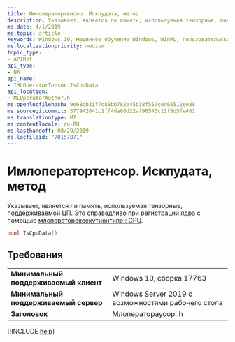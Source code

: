 ```yaml
---
title: Имлоператортенсор. Искпудата, метод
description: Указывает, является ли память, используемая тензорные, поддерживаемой ЦП.
ms.date: 4/1/2019
ms.topic: article
keywords: Windows 10, машинное обучение Windows, WinML, пользовательские операторы, Искпудата
ms.localizationpriority: medium
topic_type:
- APIRef
api_type:
- NA
api_name:
- IMLOperatorTensor.IsCpuData
api_location:
- MLOperatorAuthor.h
ms.openlocfilehash: 9e68cb31f7c88bb782e45b38f557cec66512ee88
ms.sourcegitcommit: 577942041c1ff4da60d22af96543c11f5d5fe401
ms.translationtype: MT
ms.contentlocale: ru-RU
ms.lasthandoff: 08/29/2019
ms.locfileid: "70157871"
---
```

# <a name="imloperatortensoriscpudata-method"></a>Имлоператортенсор. Искпудата, метод

Указывает, является ли память, используемая тензорные, поддерживаемой ЦП. Это справедливо при регистрации ядра с помощью [млоператорексекутионтипе:: CPU](MLOperatorExecutionType.md).

```cpp
bool IsCpuData()
```

## <a name="requirements"></a>Требования

| | |
|-|-|
| **Минимальный поддерживаемый клиент** | Windows 10, сборка 17763 |
| **Минимальный поддерживаемый сервер** | Windows Server 2019 с возможностями рабочего стола |
| **Заголовок** | Млоператораусор. h |

[!INCLUDE [help](../../includes/get-help.md)]
